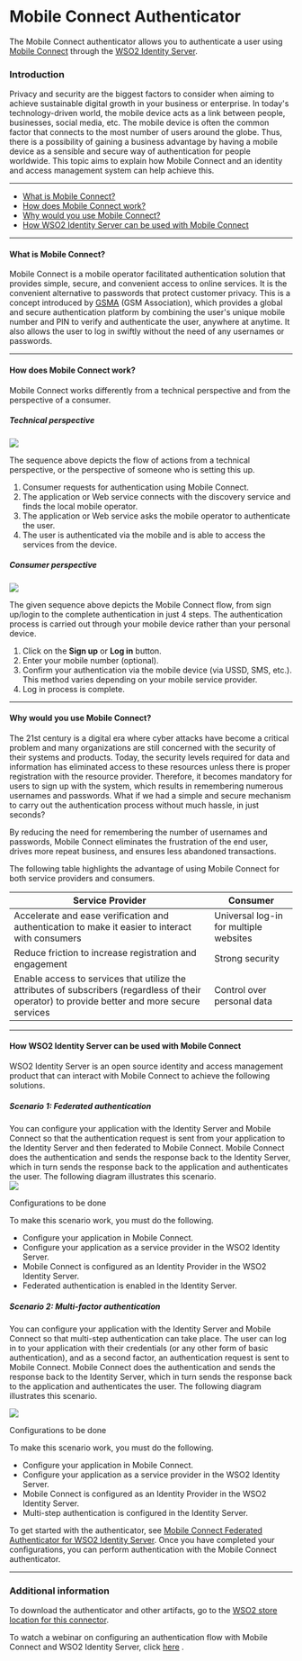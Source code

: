 # Mobile Connect Authenticator

The Mobile Connect authenticator allows you to authenticate a user using
[Mobile Connect](https://mobileconnect.io/) through the [WSO2 Identity
Server](https://wso2.com/identity-and-access-management).

### Introduction

Privacy and security are the biggest factors to consider when aiming to
achieve sustainable digital growth in your business or enterprise. In
today's technology-driven world, the mobile device acts as a link
between people, businesses, social media, etc. The mobile device is
often the common factor that connects to the most number of users around
the globe. Thus, there is a possibility of gaining a business advantage
by having a mobile device as a sensible and secure way of authentication
for people worldwide. This topic aims to explain how Mobile Connect and
an identity and access management system can help achieve this.

------------------------------------------------------------------------

-   [What is Mobile
    Connect?](#MobileConnectAuthenticator-WhatisMobileConnect?)
-   [How does Mobile Connect
    work?](#MobileConnectAuthenticator-HowdoesMobileConnectwork?)
-   [Why would you use Mobile
    Connect?](#MobileConnectAuthenticator-WhywouldyouuseMobileConnect?)
-   [How WSO2 Identity Server can be used with Mobile
    Connect](#MobileConnectAuthenticator-HowWSO2IdentityServercanbeusedwithMobileConnect)

------------------------------------------------------------------------

#### What is Mobile Connect?

Mobile Connect is a mobile operator facilitated authentication solution
that provides simple, secure, and convenient access to online
services. It is the convenient alternative to passwords that protect
customer privacy. This is a concept introduced by
[GSMA](http://www.gsma.com/) (GSM Association), which provides a global
and secure authentication platform by combining the user's unique mobile
number and PIN to verify and authenticate the user, anywhere at
anytime. It also allows the user to log in swiftly without the need of
any usernames or passwords.

------------------------------------------------------------------------

#### How does Mobile Connect work?

Mobile Connect works differently from a technical perspective and from
the perspective of a consumer.

##### Technical perspective

![](attachments/57740505/72427914.png)

The sequence above depicts the flow of actions from a technical
perspective, or the perspective of someone who is setting this up.

1.  Consumer requests for authentication using Mobile Connect.
2.  The application or Web service connects with the discovery service
    and finds the local mobile operator.
3.  The application or Web service asks the mobile operator to
    authenticate the user.
4.  The user is authenticated via the mobile and is able to access the
    services from the device.

##### Consumer perspective

![](attachments/57740505/72423055.png) 

The given sequence above depicts the Mobile Connect flow, from sign
up/login to the complete authentication in just 4 steps. The
authentication process is carried out through your mobile device rather
than your personal device.

1.  Click on the **Sign up** or **Log in** button.
2.  Enter your mobile number (optional).
3.  Confirm your authentication via the mobile device (via USSD, SMS,
    etc.). This method varies depending on your mobile service provider.
4.  Log in process is complete.

------------------------------------------------------------------------

#### Why would you use Mobile Connect?

The 21st century is a digital era where cyber attacks have become a
critical problem and many organizations are still concerned with the
security of their systems and products. Today, the security levels
required for data and information has eliminated access to these
resources unless there is proper registration with the resource
provider. Therefore, it becomes mandatory for users to sign up with the
system, which results in remembering numerous usernames and passwords.
What if we had a simple and secure mechanism to carry out the
authentication process without much hassle, in just seconds?

By reducing the need for remembering the number of usernames and
passwords, Mobile Connect eliminates the frustration of the end user,
drives more repeat business, and ensures less abandoned transactions.

The following table highlights the advantage of using Mobile Connect for
both service providers and consumers.

| Service Provider                                                                                                                               | Consumer                               |
|------------------------------------------------------------------------------------------------------------------------------------------------|----------------------------------------|
| Accelerate and ease verification and authentication to make it easier to interact with consumers                                               | Universal log-in for multiple websites |
| Reduce friction to increase registration and engagement                                                                                        | Strong security                        |
| Enable access to services that utilize the attributes of subscribers (regardless of their operator) to provide better and more secure services | Control over personal data             |

  

------------------------------------------------------------------------

#### How WSO2 Identity Server can be used with Mobile Connect

WSO2 Identity Server is an open source identity and access management
product that can interact with Mobile Connect to achieve the following
solutions.

##### Scenario 1: Federated authentication

You can configure your application with the Identity Server and Mobile
Connect so that the authentication request is sent from your application
to the Identity Server and then federated to Mobile Connect. Mobile
Connect does the authentication and sends the response back to the
Identity Server, which in turn sends the response back to the
application and authenticates the user. The following diagram
illustrates this scenario.  
![](attachments/57740505/72426717.png) 

Configurations to be done

To make this scenario work, you must do the following.

-   Configure your application in Mobile Connect.
-   Configure your application as a service provider in the WSO2
    Identity Server.
-   Mobile Connect is configured as an Identity Provider in the WSO2
    Identity Server.
-   Federated authentication is enabled in the Identity Server.

##### Scenario 2: Multi-factor authentication

You can configure your application with the Identity Server and Mobile
Connect so that multi-step authentication can take place. The user can
log in to your application with their credentials (or any other form of
basic authentication), and as a second factor, an authentication request
is sent to Mobile Connect. Mobile Connect does the authentication and
sends the response back to the Identity Server, which in turn sends the
response back to the application and authenticates the user. The
following diagram illustrates this scenario.

![](attachments/57740505/72426724.png) 

Configurations to be done

To make this scenario work, you must do the following.

-   Configure your application in Mobile Connect.
-   Configure your application as a service provider in the WSO2
    Identity Server.
-   Mobile Connect is configured as an Identity Provider in the WSO2
    Identity Server.
-   Multi-step authentication is configured in the Identity Server.

To get started with the authenticator, see [Mobile Connect Federated
Authenticator for WSO2 Identity
Server](Configuring-Mobile-Connect-as-a-Federated-Authenticator).
Once you have completed your configurations, you can perform
authentication with the Mobile Connect authenticator.

------------------------------------------------------------------------

### Additional information

To download the authenticator and other artifacts, go to the [WSO2 store
location for this
connector](https://store.wso2.com/store/assets/isconnector/list).

To watch a webinar on configuring an authentication flow with Mobile
Connect and WSO2 Identity Server, click
[here](http://wso2.com/library/webinars/2016/11/securing-access-to-saas-apps-with-gsma-mobile-connect/)
.
